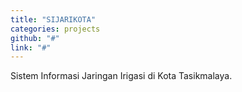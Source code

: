 ```yaml
---
title: "SIJARIKOTA"
categories: projects
github: "#"
link: "#"
---
```

Sistem Informasi Jaringan Irigasi di Kota Tasikmalaya.
